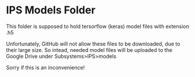 # IPS Models Folder
This folder is supposed to hold tersorflow (keras) model files with extension .h5

Unfortunately, GitHub will not allow these files to be downloaded, due to their large size. So intead, needed model files will be uploaded to the Google Drive under Subsystems>IPS>models

Sorry if this is an inconvenience!